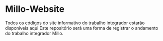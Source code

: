 # Millo-Website
Todos os códigos do site informativo do trabalho integrador estarão disponiveis aqui 
Este repositório será uma forma de registrar o andamento do trabalho integrador Millo.
